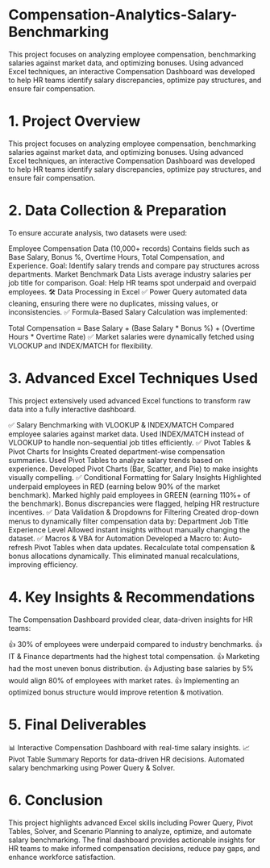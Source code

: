 # Compensation-Analytics-Salary-Benchmarking
This project focuses on analyzing employee compensation, benchmarking salaries against market data, and optimizing bonuses. Using advanced Excel techniques, an interactive Compensation Dashboard was developed to help HR teams identify salary discrepancies, optimize pay structures, and ensure fair compensation. 
 # 1. Project Overview
This project focuses on analyzing employee compensation, benchmarking salaries against market data, and optimizing bonuses. Using advanced Excel techniques, an interactive Compensation Dashboard was developed to help HR teams identify salary discrepancies, optimize pay structures, and ensure fair compensation.

# 2. Data Collection & Preparation
To ensure accurate analysis, two datasets were used:

Employee Compensation Data (10,000+ records)
Contains fields such as Base Salary, Bonus %, Overtime Hours, Total Compensation, and Experience.
Goal: Identify salary trends and compare pay structures across departments.
Market Benchmark Data
Lists average industry salaries per job title for comparison.
Goal: Help HR teams spot underpaid and overpaid employees.
🛠 Data Processing in Excel
✅ Power Query automated data cleaning, ensuring there were no duplicates, missing values, or inconsistencies.
✅ Formula-Based Salary Calculation was implemented:

Total Compensation = Base Salary + (Base Salary * Bonus %) + (Overtime Hours * Overtime Rate)
✅ Market salaries were dynamically fetched using VLOOKUP and INDEX/MATCH for flexibility.

# 3. Advanced Excel Techniques Used
This project extensively used advanced Excel functions to transform raw data into a fully interactive dashboard.

✅ Salary Benchmarking with VLOOKUP & INDEX/MATCH
Compared employee salaries against market data.
Used INDEX/MATCH instead of VLOOKUP to handle non-sequential job titles efficiently.
✅ Pivot Tables & Pivot Charts for Insights
Created department-wise compensation summaries.
Used Pivot Tables to analyze salary trends based on experience.
Developed Pivot Charts (Bar, Scatter, and Pie) to make insights visually compelling.
✅ Conditional Formatting for Salary Insights
Highlighted underpaid employees in RED (earning below 90% of the market benchmark).
Marked highly paid employees in GREEN (earning 110%+ of the benchmark).
Bonus discrepancies were flagged, helping HR restructure incentives.
✅ Data Validation & Dropdowns for Filtering
Created drop-down menus to dynamically filter compensation data by:
Department
Job Title
Experience Level
Allowed instant insights without manually changing the dataset.
✅ Macros & VBA for Automation
Developed a Macro to:
Auto-refresh Pivot Tables when data updates.
Recalculate total compensation & bonus allocations dynamically.
This eliminated manual recalculations, improving efficiency.
# 4. Key Insights & Recommendations
The Compensation Dashboard provided clear, data-driven insights for HR teams:

👍 30% of employees were underpaid compared to industry benchmarks.
👍 IT & Finance departments had the highest total compensation.
👍 Marketing had the most uneven bonus distribution.
👍 Adjusting base salaries by 5% would align 80% of employees with market rates.
👍 Implementing an optimized bonus structure would improve retention & motivation.

# 5. Final Deliverables
📊 Interactive Compensation Dashboard with real-time salary insights.
📈 Pivot Table Summary Reports for data-driven HR decisions.
 Automated salary benchmarking using Power Query & Solver.

# 6. Conclusion
This project highlights advanced Excel skills including Power Query, Pivot Tables, Solver, and Scenario Planning to analyze, optimize, and automate salary benchmarking. The final dashboard provides actionable insights for HR teams to make informed compensation decisions, reduce pay gaps, and enhance workforce satisfaction.


